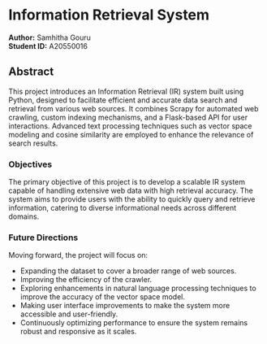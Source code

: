 # Information Retrieval System

**Author:** Samhitha Gouru  
**Student ID:** A20550016

## Abstract

This project introduces an Information Retrieval (IR) system built using Python, designed to facilitate efficient and accurate data search and retrieval from various web sources. It combines Scrapy for automated web crawling, custom indexing mechanisms, and a Flask-based API for user interactions. Advanced text processing techniques such as vector space modeling and cosine similarity are employed to enhance the relevance of search results.

### Objectives

The primary objective of this project is to develop a scalable IR system capable of handling extensive web data with high retrieval accuracy. The system aims to provide users with the ability to quickly query and retrieve information, catering to diverse informational needs across different domains.

### Future Directions

Moving forward, the project will focus on:
- Expanding the dataset to cover a broader range of web sources.
- Improving the efficiency of the crawler.
- Exploring enhancements in natural language processing techniques to improve the accuracy of the vector space model.
- Making user interface improvements to make the system more accessible and user-friendly.
- Continuously optimizing performance to ensure the system remains robust and responsive as it scales.

